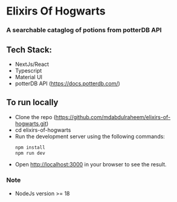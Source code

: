 # Elixirs Of Hogwarts

### A searchable cataglog of potions from potterDB API

## Tech Stack:

-   NextJs/React
-   Typescript
-   Material UI
-   potterDB API (https://docs.potterdb.com/)

## To run locally

-   Clone the repo (https://github.com/mdabdulraheem/elixirs-of-hogwarts.git)
-   cd elixirs-of-hogwarts
-   Run the development server using the following commands:
    ```bash
    npm install
    npm run dev
    ```
-   Open [http://localhost:3000](http://localhost:3000) in your browser to see the result.

### Note

-   NodeJs version >= 18
